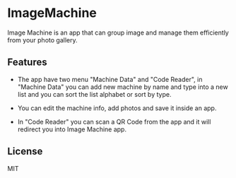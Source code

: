 # ImageMachine

Image Machine is an app that can group image and manage them efficiently from your photo gallery.

## Features

- The app have two menu "Machine Data" and "Code Reader", in "Machine Data" you can add new machine by name and type into a new list and you can sort the list alphabet or sort by type.

- You can edit the machine info, add photos and save it inside an app.
- In "Code Reader" you can scan a QR Code from the app and it will redirect you into Image Machine app.

## License

MIT
